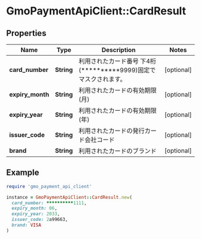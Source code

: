 # GmoPaymentApiClient::CardResult

## Properties

| Name | Type | Description | Notes |
| ---- | ---- | ----------- | ----- |
| **card_number** | **String** | 利用されたカード番号   下4桁(**********9999)固定でマスクされます。  | [optional] |
| **expiry_month** | **String** | 利用されたカードの有効期限(月) | [optional] |
| **expiry_year** | **String** | 利用されたカードの有効期限(年) | [optional] |
| **issuer_code** | **String** | 利用されたカードの発行カード会社コード | [optional] |
| **brand** | **String** | 利用されたカードのブランド | [optional] |

## Example

```ruby
require 'gmo_payment_api_client'

instance = GmoPaymentApiClient::CardResult.new(
  card_number: **********1111,
  expiry_month: 06,
  expiry_year: 2033,
  issuer_code: 2a99663,
  brand: VISA
)
```

